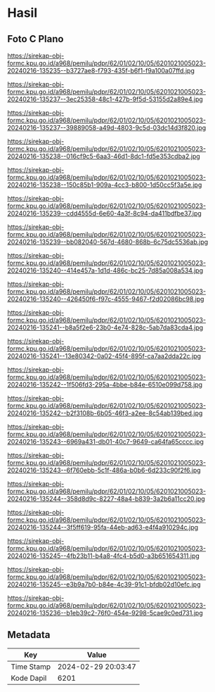 # Hasil

## Foto C Plano

https://sirekap-obj-formc.kpu.go.id/a968/pemilu/pdpr/62/01/02/10/05/6201021005023-20240216-135235--b3727ae8-f793-435f-b6f1-f9a100a07ffd.jpg

https://sirekap-obj-formc.kpu.go.id/a968/pemilu/pdpr/62/01/02/10/05/6201021005023-20240216-135237--3ec25358-48c1-427b-9f5d-53155d2a89e4.jpg

https://sirekap-obj-formc.kpu.go.id/a968/pemilu/pdpr/62/01/02/10/05/6201021005023-20240216-135237--39889058-a49d-4803-9c5d-03dc14d3f820.jpg

https://sirekap-obj-formc.kpu.go.id/a968/pemilu/pdpr/62/01/02/10/05/6201021005023-20240216-135238--016cf9c5-6aa3-46d1-8dc1-fd5e353cdba2.jpg

https://sirekap-obj-formc.kpu.go.id/a968/pemilu/pdpr/62/01/02/10/05/6201021005023-20240216-135238--150c85b1-909a-4cc3-b800-1d50cc5f3a5e.jpg

https://sirekap-obj-formc.kpu.go.id/a968/pemilu/pdpr/62/01/02/10/05/6201021005023-20240216-135239--cdd4555d-6e60-4a3f-8c94-da411bdfbe37.jpg

https://sirekap-obj-formc.kpu.go.id/a968/pemilu/pdpr/62/01/02/10/05/6201021005023-20240216-135239--bb082040-567d-4680-868b-6c75dc5536ab.jpg

https://sirekap-obj-formc.kpu.go.id/a968/pemilu/pdpr/62/01/02/10/05/6201021005023-20240216-135240--414e457a-1d1d-486c-bc25-7d85a008a534.jpg

https://sirekap-obj-formc.kpu.go.id/a968/pemilu/pdpr/62/01/02/10/05/6201021005023-20240216-135240--426450f6-f97c-4555-9467-f2d02086bc98.jpg

https://sirekap-obj-formc.kpu.go.id/a968/pemilu/pdpr/62/01/02/10/05/6201021005023-20240216-135241--b8a5f2e6-23b0-4e74-828c-5ab7da83cda4.jpg

https://sirekap-obj-formc.kpu.go.id/a968/pemilu/pdpr/62/01/02/10/05/6201021005023-20240216-135241--13e80342-0a02-45f4-895f-ca7aa2dda22c.jpg

https://sirekap-obj-formc.kpu.go.id/a968/pemilu/pdpr/62/01/02/10/05/6201021005023-20240216-135242--1f506fd3-295a-4bbe-b84e-6510e099d758.jpg

https://sirekap-obj-formc.kpu.go.id/a968/pemilu/pdpr/62/01/02/10/05/6201021005023-20240216-135242--b2f3108b-6b05-46f3-a2ee-8c54ab139bed.jpg

https://sirekap-obj-formc.kpu.go.id/a968/pemilu/pdpr/62/01/02/10/05/6201021005023-20240216-135243--6969a431-db01-40c7-9649-ca64fa65cccc.jpg

https://sirekap-obj-formc.kpu.go.id/a968/pemilu/pdpr/62/01/02/10/05/6201021005023-20240216-135243--6f760ebb-5c1f-486a-b0b6-6d233c90f2f6.jpg

https://sirekap-obj-formc.kpu.go.id/a968/pemilu/pdpr/62/01/02/10/05/6201021005023-20240216-135244--358d8d9c-8227-48a4-b839-3a2b6a11cc20.jpg

https://sirekap-obj-formc.kpu.go.id/a968/pemilu/pdpr/62/01/02/10/05/6201021005023-20240216-135244--3f5ff619-95fa-44eb-ad63-e4f4a910294c.jpg

https://sirekap-obj-formc.kpu.go.id/a968/pemilu/pdpr/62/01/02/10/05/6201021005023-20240216-135245--4fb23b11-b4a8-4fc4-b5d0-a3b651654311.jpg

https://sirekap-obj-formc.kpu.go.id/a968/pemilu/pdpr/62/01/02/10/05/6201021005023-20240216-135245--e3b9a7b0-b84e-4c39-91c1-bfdb02d10efc.jpg

https://sirekap-obj-formc.kpu.go.id/a968/pemilu/pdpr/62/01/02/10/05/6201021005023-20240216-135236--b1eb39c2-76f0-454e-9298-5cae9c0ed731.jpg


## Metadata

| Key        | Value               |
| ---------- | ------------------- |
| Time Stamp | 2024-02-29 20:03:47 |
| Kode Dapil | 6201                |



